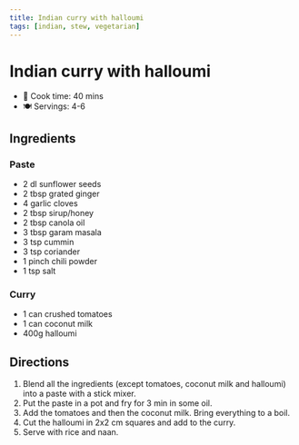 ```yaml
---
title: Indian curry with halloumi
tags: [indian, stew, vegetarian]
---
```


# Indian curry with halloumi

- 🍳 Cook time: 40 mins
- 🍽️ Servings: 4-6

## Ingredients

### Paste

- 2 dl sunflower seeds
- 2 tbsp grated ginger
- 4 garlic cloves
- 2 tbsp sirup/honey
- 2 tbsp canola oil
- 3 tbsp garam masala
- 3 tsp cummin
- 3 tsp coriander
- 1 pinch chili powder
- 1 tsp salt

### Curry

- 1 can crushed tomatoes
- 1 can coconut milk
- 400g halloumi

## Directions

1. Blend all the ingredients (except tomatoes, coconut milk and halloumi) into a paste with a stick mixer.
2. Put the paste in a pot and fry for 3 min in some oil.
3. Add the tomatoes and then the coconut milk. Bring everything to a boil.
4. Cut the halloumi in 2x2 cm squares and add to the curry.
5. Serve with rice and naan.
